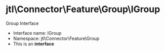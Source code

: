 jtl\Connector\Feature\Group\IGroup
===============

Group Interface




* Interface name: IGroup
* Namespace: jtl\Connector\Feature\Group
* This is an **interface**







